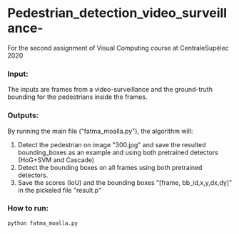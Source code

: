 # Pedestrian_detection_video_surveillance-
For the second assignment of Visual Computing course at CentraleSupélec 2020

### Input:

The inputs are frames from a video-surveillance and the ground-truth bounding for the pedestrians inside the frames. 

### Outputs: 

By running the main file ("fatma_moalla.py"), the algorithm will:

1. Detect the pedestrian on image "300.jpg" and save the resulted bounding_boxes as an example and using both pretrained detectors (HoG+SVM and Cascade)
2. Detect the bounding boxes on all frames using both pretrained detectors.
3. Save the scores (IoU) and the bounding boxes "[frame, bb_id,x,y,dx,dy]" in the pickeled file "result.p"

### How to run:

````
python fatma_moalla.py 
````
